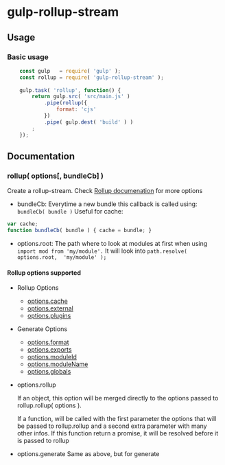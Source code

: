 gulp-rollup-stream
====================================

Usage
------------------------------------

### Basic usage ###
```js
	const gulp   = require( 'gulp' );
	const rollup = require( 'gulp-rollup-stream' );
	
	gulp.task( 'rollup', function() {
		return gulp.src( 'src/main.js' )
			.pipe(rollup({
				format: 'cjs'
			})
			.pipe( gulp.dest( 'build' ) )
		;	
	});
```


Documentation
-------------------------------------

### rollup( options[, bundleCb] ) ###
	
Create a rollup-stream. Check [Rollup documenation](https://github.com/rollup/rollup/wiki/JavaScript-API) for more options

- bundleCb: Everytime a new bundle this callback is called using: `bundleCb( bundle )`
    Useful for cache: 
```js
var cache;
function bundleCb( bundle ) { cache = bundle; }
```

- options.root: The path where to look at modules at first when using `import mod from 'my/module'.`
It will look into `path.resolve( options.root,  'my/module' );`

#### Rollup options supported ####
- Rollup Options
	- [options.cache](https://github.com/rollup/rollup/wiki/JavaScript-API#cache)
	- [options.external](https://github.com/rollup/rollup/wiki/JavaScript-API#external)
	- [options.plugins](https://github.com/rollup/rollup/wiki/JavaScript-API#plugins)

- Generate Options
	- [options.format](https://github.com/rollup/rollup/wiki/JavaScript-API#format)
	- [options.exports](https://github.com/rollup/rollup/wiki/JavaScript-API#exports)
	- [options.moduleId](https://github.com/rollup/rollup/wiki/JavaScript-API#moduleid)
	- [options.moduleName](https://github.com/rollup/rollup/wiki/JavaScript-API#modulename)
	- [options.globals](https://github.com/rollup/rollup/wiki/JavaScript-API#globals)
	
- options.rollup

	If an object, this option will be merged directly to the options passed to rollup.rollup( options ).
	
	If a function, will be called with the first parameter the options that will be passed to rollup.rollup and a second extra parameter with many other infos. If this function return a promise, it will be resolved before it is passed to rollup

- options.generate
	Same as above, but for generate
		
	
